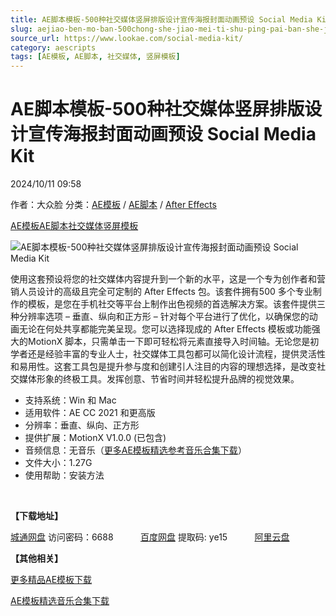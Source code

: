 ```yaml
---
title: AE脚本模板-500种社交媒体竖屏排版设计宣传海报封面动画预设 Social Media Kit
slug: aejiao-ben-mo-ban-500chong-she-jiao-mei-ti-shu-ping-pai-ban-she-ji-xuan-chuan-hai-bao-feng-mian-dong-hua-yu-she-social-media-kit
source_url: https://www.lookae.com/social-media-kit/
category: aescripts
tags: [AE模板, AE脚本, 社交媒体, 竖屏模板]
---
```

# AE脚本模板-500种社交媒体竖屏排版设计宣传海报封面动画预设 Social Media Kit

2024/10/11 09:58

作者：大众脸
分类：[AE模板](https://www.lookae.com/after-effects/other-after-effects/) / [AE脚本](https://www.lookae.com/after-effects/aescripts/) / [After Effects](https://www.lookae.com/after-effects/)

[AE模板](https://www.lookae.com/tag/ae%e6%a8%a1%e6%9d%bf/)[AE脚本](https://www.lookae.com/tag/ae%e8%84%9a%e6%9c%ac/)[社交媒体](https://www.lookae.com/tag/%e7%a4%be%e4%ba%a4%e5%aa%92%e4%bd%93/)[竖屏模板](https://www.lookae.com/tag/%e7%ab%96%e5%b1%8f%e6%a8%a1%e6%9d%bf/)

![AE脚本模板-500种社交媒体竖屏排版设计宣传海报封面动画预设 Social Media Kit](https://www.lookae.com/wp-content/uploads/2024/10/54759855.jpg "AE脚本模板-500种社交媒体竖屏排版设计宣传海报封面动画预设 Social Media Kit-LookAE.com")

使用这套预设将您的社交媒体内容提升到一个新的水平，这是一个专为创作者和营销人员设计的高级且完全可定制的 After Effects 包。该套件拥有500 多个专业制作的模板，是您在手机社交等平台上制作出色视频的首选解决方案。该套件提供三种分辨率选项 – 垂直、纵向和正方形 – 针对每个平台进行了优化，以确保您的动画无论在何处共享都能完美呈现。您可以选择现成的 After Effects 模板或功能强大的MotionX 脚本，只需单击一下即可轻松将元素直接导入时间轴。无论您是初学者还是经验丰富的专业人士，社交媒体工具包都可以简化设计流程，提供灵活性和易用性。这套工具包是提升参与度和创建引人注目的内容的理想选择，是改变社交媒体形象的终极工具。发挥创意、节省时间并轻松提升品牌的视觉效果。

* 支持系统：Win 和 Mac
* 适用软件：AE CC 2021 和更高版
* 分辨率：垂直、纵向、正方形
* 提供扩展：MotionX V1.0.0 (已包含)
* 音频信息：无音乐（[更多AE模板精选参考音乐合集下载](https://item.taobao.com/item.htm?spm=a1z10.1.w4004-2793089344.4.MUvxbV&id=37289930486)）
* 文件大小：1.27G
* 使用帮助：安装方法

[﻿﻿﻿](http://cloud.video.taobao.com/play/u/null/p/1/e/6/t/1/486111640434.mp4)

**【下载地址】**

[城通网盘](https://url70.ctfile.com/f/2827370-1382739397-6b78b4?p=4431) 访问密码：6688           [百度网盘](https://pan.baidu.com/s/1bLys07udi0l7I8YXwCaowA?pwd=ye15) 提取码: ye15           [阿里云盘](https://www.alipan.com/s/UB72Jd6BAfg)

**【其他相关】**

[更多精品AE模板下载](https://www.lookae.com/after-effects/other-after-effects/)

[AE模板精选音乐合集下载](https://item.taobao.com/item.htm?spm=a1z10.1.w4004-2793089344.4.MUvxbV&id=37289930486)
